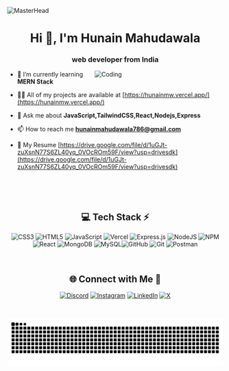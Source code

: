 ![MasterHead](https://user-images.githubusercontent.com/10498744/210012254-234538ff-d198-48aa-8964-37e6fd45d227.gif)
<h1 align="center">Hi 👋, I'm Hunain Mahudawala</h1>
<h3 align="center">web developer from India</h3>

<img align="right" alt="Coding" width="300"  src="https://siddharth.is-a.dev/assets/shigure2.gif">


- 🌱 I’m currently learning **MERN Stack**

- 👨‍💻 All of my projects are available at [https://hunainmw.vercel.app/](https://hunainmw.vercel.app/)

- 💬 Ask me about **JavaScript,TailwindCSS,React,Nodejs,Express**

- 📫 How to reach me **hunainmahudawala786@gmail.com**

- 📄 My Resume [https://drive.google.com/file/d/1uGJt-zuXsnN77S6ZL40yq_0VOcROm59F/view?usp=drivesdk](https://drive.google.com/file/d/1uGJt-zuXsnN77S6ZL40yq_0VOcROm59F/view?usp=drivesdk)


<br/><br/><br/>
<div align="center">


## 💻 Tech Stack ⚡
![CSS3](https://img.shields.io/badge/css3-%231572B6.svg?style=for-the-badge&logo=css3&logoColor=white) ![HTML5](https://img.shields.io/badge/html5-%23E34F26.svg?style=for-the-badge&logo=html5&logoColor=white) ![JavaScript](https://img.shields.io/badge/javascript-%23323330.svg?style=for-the-badge&logo=javascript&logoColor=%23F7DF1E) ![Vercel](https://img.shields.io/badge/vercel-%23000000.svg?style=for-the-badge&logo=vercel&logoColor=white) ![Express.js](https://img.shields.io/badge/express.js-%23404d59.svg?style=for-the-badge&logo=express&logoColor=%2361DAFB) ![NodeJS](https://img.shields.io/badge/node.js-6DA55F?style=for-the-badge&logo=node.js&logoColor=white) ![NPM](https://img.shields.io/badge/NPM-%23CB3837.svg?style=for-the-badge&logo=npm&logoColor=white) ![React](https://img.shields.io/badge/react-%2320232a.svg?style=for-the-badge&logo=react&logoColor=%2361DAFB) ![MongoDB](https://img.shields.io/badge/MongoDB-%234ea94b.svg?style=for-the-badge&logo=mongodb&logoColor=white) ![MySQL](https://img.shields.io/badge/mysql-4479A1.svg?style=for-the-badge&logo=mysql&logoColor=white)![GitHub](https://img.shields.io/badge/github-%23121011.svg?style=for-the-badge&logo=github&logoColor=white) ![Git](https://img.shields.io/badge/git-%23F05033.svg?style=for-the-badge&logo=git&logoColor=white) ![Postman](https://img.shields.io/badge/Postman-FF6C37?style=for-the-badge&logo=postman&logoColor=white) 

</div>
<br/>
<!-- Socials -->
<div align="center">

## 🌐 Connect with Me 🐼
 [![Discord](https://img.shields.io/badge/Discord-%237289DA.svg?logo=discord&logoColor=white)](https://discord.gg/haru_19_) [![Instagram](https://img.shields.io/badge/Instagram-%23E4405F.svg?logo=Instagram&logoColor=white)](https://instagram.com/hunain._.pvt) [![LinkedIn](https://img.shields.io/badge/LinkedIn-%230077B5.svg?logo=linkedin&logoColor=white)](https://linkedin.com/in/hunain-mahudawala)  [![X](https://img.shields.io/badge/X-black.svg?logo=X&logoColor=white)](https://x.com/HaruxD020) 
</div>
<br/>
<div align="center">
  
![snake gif](https://github.com/hunain053/hunain053/blob/output/github-snake-dark.svg)
</div>
